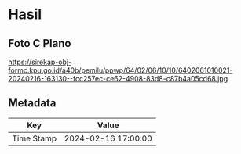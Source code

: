 # Hasil

## Foto C Plano

https://sirekap-obj-formc.kpu.go.id/a40b/pemilu/ppwp/64/02/06/10/10/6402061010021-20240216-163130--fcc257ec-ce62-4908-83d8-c87b4a05cd68.jpg


## Metadata

| Key        | Value               |
| ---------- | ------------------- |
| Time Stamp | 2024-02-16 17:00:00 |



